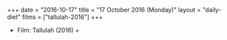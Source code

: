 +++
date = "2016-10-17"
title = "17 October 2016 (Monday)"
layout = "daily-diet"
films = ["tallulah-2016"]
+++


* Film: Tallulah (2016) +